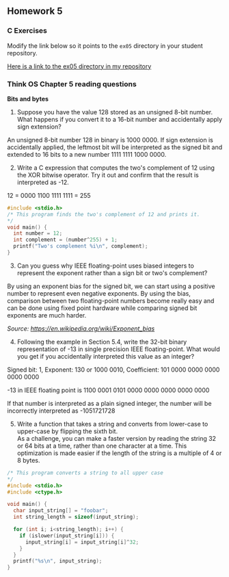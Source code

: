 ## Homework 5

### C Exercises

Modify the link below so it points to the `ex05` directory in your
student repository.

[Here is a link to the ex05 directory in my repository](https://github.com/shrutiyer/ExercisesInC/tree/master/exercises/ex05)

### Think OS Chapter 5 reading questions

**Bits and bytes**

1) Suppose you have the value 128 stored as an unsigned 8-bit number.  What happens if you convert
it to a 16-bit number and accidentally apply sign extension?

  An unsigned 8-bit number 128 in binary is 1000 0000. If sign extension is accidentally applied, the leftmost bit will be interpreted as the signed bit and extended to 16 bits to a new number 1111 1111 1000 0000.

2) Write a C expression that computes the two's complement of 12 using the XOR bitwise operator.
Try it out and confirm that the result is interpreted as -12.

12 = 0000 1100
1111 1111 = 255

```c
#include <stdio.h>
/* This program finds the two's complement of 12 and prints it.
*/
void main() {
  int number = 12;
  int complement = (number^255) + 1;
  printf("Two's complement %i\n", complement);
}
```

3) Can you guess why IEEE floating-point uses biased integers to represent the exponent rather than a
sign bit or two's complement?

By using an exponent bias for the signed bit, we can start using a positive number to represent even negative exponents. By using the bias, comparison between two floating-point numbers become really easy and can be done using fixed point hardware while comparing signed bit exponents are much harder.

*Source: https://en.wikipedia.org/wiki/Exponent_bias*

4) Following the example in Section 5.4, write the 32-bit binary representation of -13 in single precision
IEEE floating-point.  What would you get if you accidentally interpreted this value as an integer?

  Signed bit: 1, Exponent: 130 or 1000 0010, Coefficient: 101 0000 0000 0000 0000 0000

  -13 in IEEE floating point is 1100 0001 0101 0000 0000 0000 0000 0000

  If that number is interpreted as a plain signed integer, the number will be incorrectly interpreted as -1051721728

5) Write a function that takes a string and converts from lower-case to upper-case by flipping the sixth bit.  
As a challenge, you can make a faster version by reading the string 32 or 64 bits at a time, rather than one
character at a time.  This optimization is made easier if the length of the string is a multiple of 4 or 8 bytes.

```c
/* This program converts a string to all upper case
*/
#include <stdio.h>
#include <ctype.h>

void main() {
  char input_string[] = "foobar";
  int string_length = sizeof(input_string);

  for (int i; i<string_length); i++) {
    if (islower(input_string[i])) {
      input_string[i] = input_string[i]^32;
    }
  }
  printf("%s\n", input_string);
}
```
